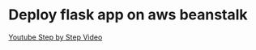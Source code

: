 # Deploy flask app on aws beanstalk

[Youtube Step by Step Video](<https://www.youtube.com/watch?v=ryRiAajAuAA>)